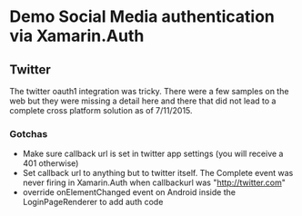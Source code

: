 # Demo Social Media authentication via Xamarin.Auth
## Twitter
The twitter oauth1 integration was tricky. There were a few samples on the web but they were missing a detail here and there that did not lead to a complete cross platform solution as of 7/11/2015.
### Gotchas
 - Make sure callback url is set in twitter app settings (you will receive a 401 otherwise) 
 - Set callback url to anything but to twitter itself. The Complete event was never firing in Xamarin.Auth when callbackurl was "http://twitter.com"
 - override onElementChanged event on Android inside the LoginPageRenderer to add auth code

